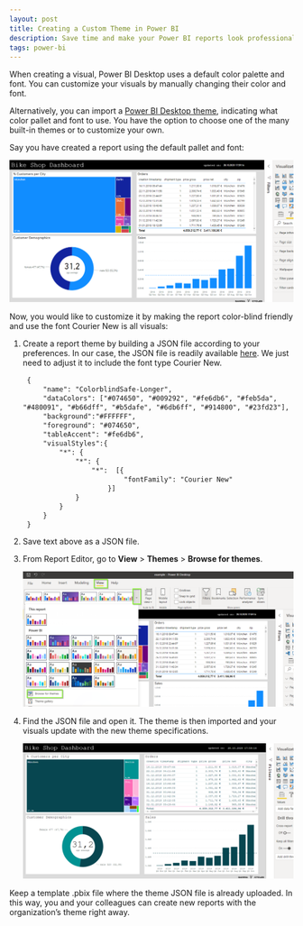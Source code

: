 ```yaml
---
layout: post
title: Creating a Custom Theme in Power BI
description: Save time and make your Power BI reports look professional by creating custom themes.
tags: power-bi
---
```


When creating a visual, Power BI Desktop uses a default color palette and font. You can customize your visuals by manually changing their color and font.   

Alternatively, you can import a [Power BI Desktop theme](https://docs.microsoft.com/en-us/power-bi/create-reports/desktop-report-themes), indicating what color pallet and font to use. You have the option to choose one of the many built-in themes or to customize your own.   

Say you have created a report using the default pallet and font:  

![](/asset/screenshot/create-custom-theme-img01.png)

Now, you would like to customize it by making the report color-blind friendly and use the font Courier New is all visuals:  


1. Create a report theme by building a JSON file according to your preferences. In our case, the JSON file is readily available [here](https://community.powerbi.com/t5/Themes-Gallery/Color-Blind-Friendly/m-p/140597). We just need to adjust it to include the font type Courier New.  

		{ 
			"name": "ColorblindSafe-Longer", 
			"dataColors": ["#074650", "#009292", "#fe6db6", "#feb5da", "#480091", "#b66dff", "#b5dafe", "#6db6ff", "#914800", "#23fd23"],
			"background":"#FFFFFF",
			"foreground": "#074650",
			"tableAccent": "#fe6db6",
			"visualStyles":{
				"*": {
					"*": {
						"*":  [{
								"fontFamily": "Courier New"
							}]
					}
				}
			}
		}

2. Save text above as a JSON file.  

3. From Report Editor, go to **View** > **Themes** > **Browse for themes**.  

	![](/asset/screenshot/create-custom-theme-img03.png)

3. Find the JSON file and open it. The theme is then imported and your visuals update with the new theme specifications.  

	![](/asset/screenshot/create-custom-theme-img02.png)

Keep a template .pbix file where the theme JSON file is already uploaded. In this way, you and your colleagues can create new reports with the organization’s theme right away. 